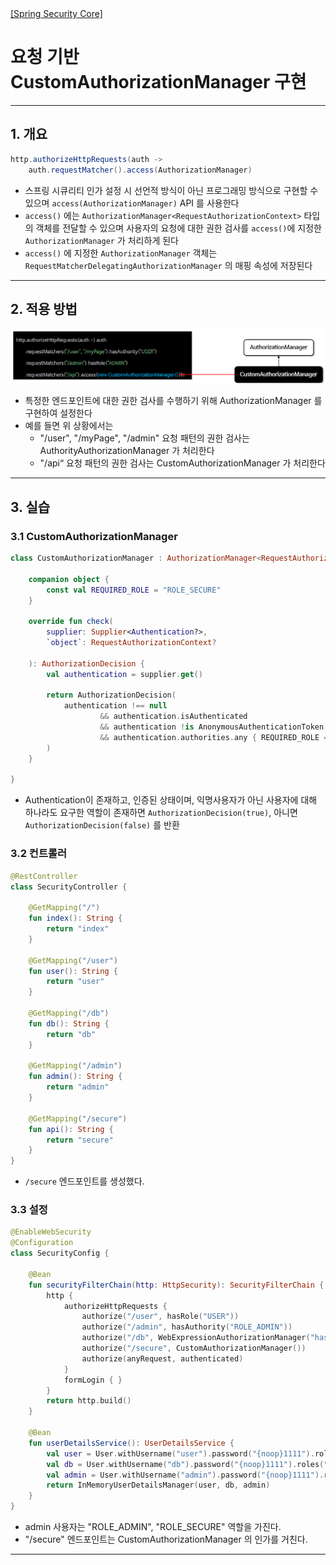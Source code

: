 <nav>
    <a href="../../#authorization-architecture" target="_blank">[Spring Security Core]</a>
</nav>

# 요청 기반 CustomAuthorizationManager 구현

---

## 1. 개요
```java
http.authorizeHttpRequests(auth ->
    auth.requestMatcher().access(AuthorizationManager)
```
- 스프링 시큐리티 인가 설정 시 선언적 방식이 아닌 프로그래밍 방식으로 구현할 수 있으며 `access(AuthorizationManager)` API 를 사용한다
- `access()` 에는 `AuthorizationManager<RequestAuthorizationContext>` 타입의 객체를 전달할 수 있으며 사용자의 요청에 대한 권한 검사를 `access()`에 지정한 `AuthorizationManager` 가 처리하게 된다
- `access()` 에 지정한 `AuthorizationManager` 객체는 `RequestMatcherDelegatingAuthorizationManager` 의 매핑 속성에 저장된다

---

## 2. 적용 방법
![custom_authorization_manager](./imgs/custom_authorization_manager.png)

- 특정한 엔드포인트에 대한 권한 검사를 수행하기 위해 AuthorizationManager 를 구현하여 설정한다
- 예를 들면 위 상황에서는
  - "/user", "/myPage", "/admin" 요청 패턴의 권한 검사는 AuthorityAuthorizationManager 가 처리한다
  - "/api“ 요청 패턴의 권한 검사는 CustomAuthorizationManager 가 처리한다

---

## 3. 실습

### 3.1 CustomAuthorizationManager
```kotlin
class CustomAuthorizationManager : AuthorizationManager<RequestAuthorizationContext> {

    companion object {
        const val REQUIRED_ROLE = "ROLE_SECURE"
    }

    override fun check(
        supplier: Supplier<Authentication?>,
        `object`: RequestAuthorizationContext?

    ): AuthorizationDecision {
        val authentication = supplier.get()

        return AuthorizationDecision(
            authentication !== null
                    && authentication.isAuthenticated
                    && authentication !is AnonymousAuthenticationToken
                    && authentication.authorities.any { REQUIRED_ROLE == it.authority }
        )
    }

}
```
- Authentication이 존재하고, 인증된 상태이며, 익명사용자가 아닌 사용자에 대해
하나라도 요구한 역할이 존재하면 `AuthorizationDecision(true)`, 아니면 `AuthorizationDecision(false)` 를 반환

### 3.2 컨트롤러
```kotlin
@RestController
class SecurityController {

    @GetMapping("/")
    fun index(): String {
        return "index"
    }

    @GetMapping("/user")
    fun user(): String {
        return "user"
    }

    @GetMapping("/db")
    fun db(): String {
        return "db"
    }

    @GetMapping("/admin")
    fun admin(): String {
        return "admin"
    }

    @GetMapping("/secure")
    fun api(): String {
        return "secure"
    }
}
```
- `/secure` 엔드포인트를 생성했다.

### 3.3 설정
```kotlin
@EnableWebSecurity
@Configuration
class SecurityConfig {

    @Bean
    fun securityFilterChain(http: HttpSecurity): SecurityFilterChain {
        http {
            authorizeHttpRequests {
                authorize("/user", hasRole("USER"))
                authorize("/admin", hasAuthority("ROLE_ADMIN"))
                authorize("/db", WebExpressionAuthorizationManager("hasRole('DB')"))
                authorize("/secure", CustomAuthorizationManager())
                authorize(anyRequest, authenticated)
            }
            formLogin { }
        }
        return http.build()
    }

    @Bean
    fun userDetailsService(): UserDetailsService {
        val user = User.withUsername("user").password("{noop}1111").roles("USER").build()
        val db = User.withUsername("db").password("{noop}1111").roles("DB").build()
        val admin = User.withUsername("admin").password("{noop}1111").roles("ADMIN", "SECURE").build()
        return InMemoryUserDetailsManager(user, db, admin)
    }
}

```
- admin 사용자는 "ROLE_ADMIN", "ROLE_SECURE" 역할을 가진다.
- "/secure" 엔드포인트는 CustomAuthorizationManager 의 인가를 거친다.

---
